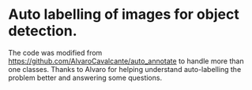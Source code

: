 # Auto labelling of images for object detection. 

The code was modified from https://github.com/AlvaroCavalcante/auto_annotate to handle
more than one classes. Thanks to Alvaro for helping understand auto-labelling the problem better and answering some questions. 
